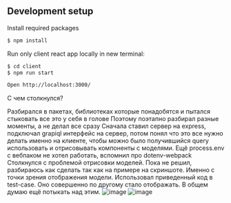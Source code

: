 ## Development setup

Install required packages

```sh
$ npm install
```
Run only client react app locally in new terminal:

```sh
$ cd client
$ npm run start
```

```sh
Open http://localhost:3000/
```


С чем столкнулся?

Разбирался в пакетах, библиотеках которые понадобятся и пытался стыковать все это у себя в голове
Поэтому поэтапно разбирал разные моменты, а не делал все сразу
Сначала ставил сервер на express, подключал grapiql интерфейс на сервер, потом понял что это все нужно делать именно на клиенте, чтобы можно было получившийся query использовать и отрисовывать компоненты с моделями.
Ещё process.env с вебпаком не хотел работать, вспомнил про dotenv-webpack
Столкнулся с проблемой отрисовки моделей. Пока не решил, разбираюсь как сделать так как на примере на скриншоте. Именно с точки зрения отображения модели.
Использовал приведенный код в test-case. Оно совершенно по другому стало отображать. В общем думаю ещё потыкать над этим.
![image](https://github.com/nodenwwsfww/render-model-object/assets/54706661/7dacd1a8-e734-4f94-bb38-fa2a2221fd9a)
![image](https://github.com/nodenwwsfww/render-model-object/assets/54706661/c450dc80-7de8-47ca-a077-4a5e5f1e8839)
